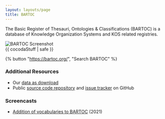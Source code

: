 ```yaml
---
layout: layouts/page
title: BARTOC
---
```


The Basic Register of Thesauri, Ontologies & Classifications (BARTOC) is a database of Knowledge Organization Systems and KOS related registries.

<div class="cocoda-clear"></div> <!-- see cocoda.scss for details -->

<div class="cocoda">
    <div class="small-hide"></div>
    <img
        src="/bartoc-screenshot-2025.png"
        alt="BARTOC Screenshot">
    <div class="small-hide">
        {{ cocodaStuff | safe }}
    </div>
</div>

{% button "https://bartoc.org/", "Search BARTOC" %}

### Additional Resources
- Our [data as download](https://bartoc.org/download)
- Public [source code repository](https://github.com/gbv/bartoc.org) and [issue tracker](https://github.com/gbv/bartoc.org/issues) on GitHub

### Screencasts
- [Addition of vocabularies to BARTOC](https://doi.org/10.5446/51813) (2021)